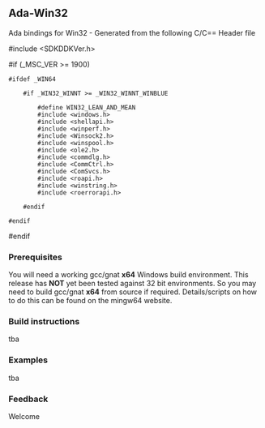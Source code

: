 ## Ada-Win32
Ada bindings for Win32 - Generated from the following C/C== Header file

#include <SDKDDKVer.h>

#if (_MSC_VER >= 1900)

    #ifdef _WIN64
    
        #if _WIN32_WINNT >= _WIN32_WINNT_WINBLUE
        
            #define WIN32_LEAN_AND_MEAN            
            #include <windows.h>            
            #include <shellapi.h>            
            #include <winperf.h>            
            #include <Winsock2.h>            
            #include <winspool.h>            
            #include <ole2.h>            
            #include <commdlg.h>            
            #include <CommCtrl.h>            
            #include <ComSvcs.h>            
            #include <roapi.h>            
            #include <winstring.h>            
            #include <roerrorapi.h>
            
        #endif
        
    #endif

#endif

### Prerequisites

You will need a working gcc/gnat **x64** Windows build environment. This release has **NOT** yet been
tested against 32 bit environments. So you may need to build gcc/gnat **x64** from source if required.
Details/scripts on how to do this can be found on the mingw64 website.

### Build instructions

  tba

### Examples

  tba

### Feedback

Welcome
